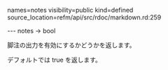 names=notes
visibility=public
kind=defined
source_location=refm/api/src/rdoc/markdown.rd:259

--- notes -> bool

脚注の出力を有効にするかどうかを返します。

デフォルトでは true を返します。

